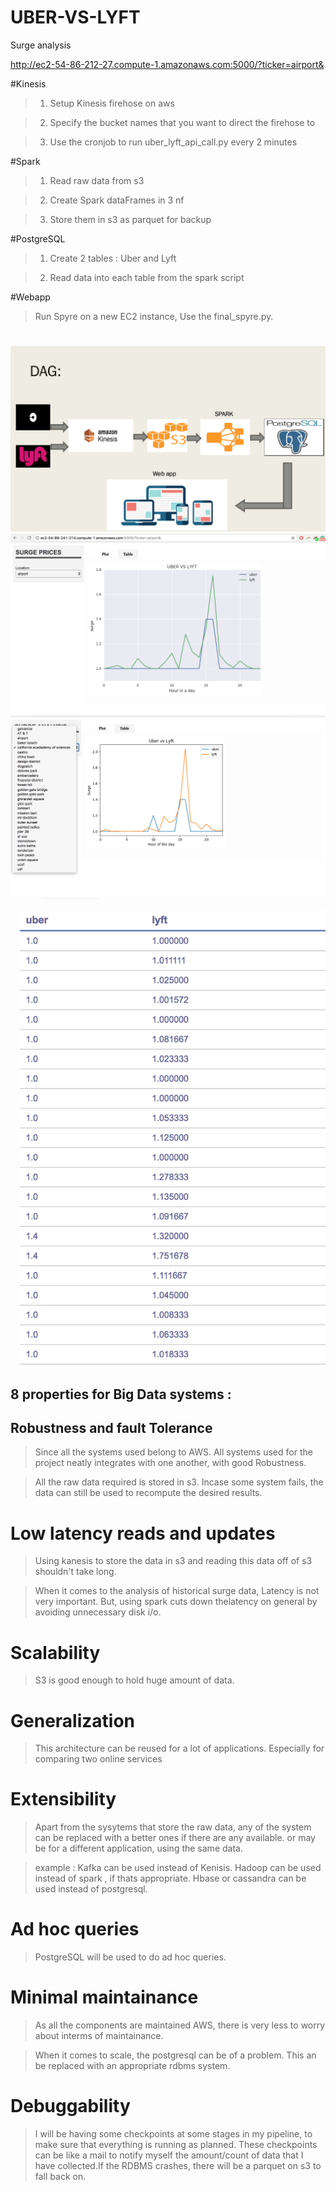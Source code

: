 # UBER-VS-LYFT
Surge analysis

http://ec2-54-86-212-27.compute-1.amazonaws.com:5000/?ticker=airport&

#Kinesis

>1. Setup Kinesis firehose on aws

>2. Specify the bucket names that you want to direct the firehose to

>3. Use the cronjob to run uber_lyft_api_call.py every 2 minutes


#Spark

>1. Read raw data from s3

>2. Create Spark dataFrames in 3 nf

>3. Store them in s3 as parquet for backup

#PostgreSQL

>1. Create 2 tables : Uber and Lyft

>2. Read data into each table from the spark script

#Webapp

>Run Spyre on a new EC2 instance, Use the final_spyre.py.

#


<img src="images/DAG.png">


<img src="images/demo.png">


<img src="images/select_location_.png">


<img src="images/table_on_web.png">


## 8 properties for Big Data systems :

## Robustness and fault Tolerance

>Since all the systems used belong to AWS. All systems used for the project neatly integrates with one another, with good Robustness. 

>All the raw data required is stored in s3. Incase some system fails, the data can still be used to recompute the desired results.

# Low latency reads and updates

>Using kanesis to store the data in s3 and reading this data off of s3 shouldn't take long.

>When it comes to the analysis of historical surge data, Latency is not very important. But, using spark cuts down thelatency on general by avoiding unnecessary disk i/o.

# Scalability

>S3 is good enough to hold huge amount of data.

# Generalization

>This architecture can be reused for a lot of applications. Especially for comparing two online  services

# Extensibility

>Apart from the sysytems that store the raw data, any of the system can be replaced with a better ones if there are any available. or may be for a different application, using the same data.

>example : Kafka can be used instead of Kenisis. Hadoop can be used instead of spark , if thats appropriate. Hbase or cassandra can be used instead of postgresql.

# Ad hoc queries

>PostgreSQL will be used to do ad hoc queries.

# Minimal maintainance

>As all the components are maintained AWS, there is very less to worry about interms of maintainance.

>When it comes to scale, the postgresql can be of a problem. This an be replaced with an appropriate rdbms system.

# Debuggability

>I will be having some checkpoints at some stages in my pipeline, to make sure that everything is running as planned. These checkpoints can be like a mail to notify myself the amount/count of data that I have collected.If the RDBMS crashes, there will be a parquet on s3 to fall back on. 

